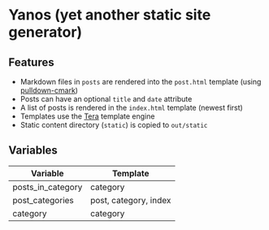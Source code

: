 # Yanos (**y**et **ano**ther  **s**tatic site generator)

## Features

- Markdown files in `posts` are rendered into the `post.html` template (using [pulldown-cmark](https://crates.io/crates/pulldown-cmark))
- Posts can have an optional `title` and `date` attribute
- A list of posts is rendered in the `index.html` template (newest first)
- Templates use the [Tera](https://tera.netlify.app/) template engine
- Static content directory (`static`) is copied to `out/static`

## Variables

| **Variable**       | **Template**            |
|------------------- |------------------------ |
| posts_in_category  | category                |
| post_categories    | post, category, index   |
| category           | category          |
